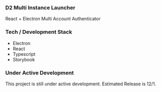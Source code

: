 ### D2 Multi Instance Launcher
React + Electron Multi Account Authenticator

### Tech / Development Stack
- Electron
- React
- Typescript
- Storybook

### Under Active Development
This project is still under active development. Estimated Release is 12/1.